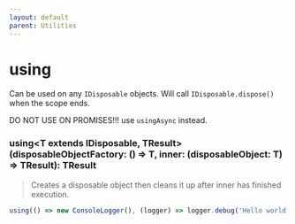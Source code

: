 ```yaml
---
layout: default
parent: Utilities
---
```


# using

Can be used on any `IDisposable` objects. Will call `IDisposable.dispose()` when the scope ends.

DO NOT USE ON PROMISES!!! use `usingAsync` instead.

### using<T extends IDisposable, TResult>(disposableObjectFactory: () => T, inner: (disposableObject: T) => TResult): TResult

> Creates a disposable object then cleans it up after inner has finished execution. 

```js
using(() => new ConsoleLogger(), (logger) => logger.debug('Hello world!'));
```
